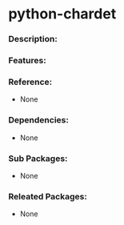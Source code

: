 # python-chardet

### Description:

### Features:

### Reference:
* None

### Dependencies:
* None

### Sub Packages:
* None

### Releated Packages:
* None
